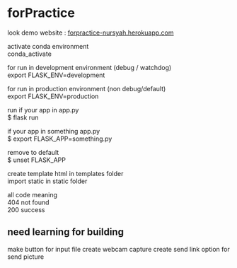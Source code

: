# forPractice

look demo website : <a href="https://forpractice-nursyah.herokuapp.com">forpractice-nursyah.herokuapp.com</a>


activate conda environment<br>
conda_activate<br>


for run in development environment (debug / watchdog)<br>
export FLASK_ENV=development<br>

for run in production environment (non debug/default)<br>
export FLASK_ENV=production<br>


run if your app in app.py <br>
$ flask run<br>

if your app in something app.py<br>
$ export FLASK_APP=something.py<br>

remove to default<br>
$ unset FLASK_APP<br>

create template html in templates folder<br>
import static in static folder<br>

all code meaning<br>
404 not found<br>
200 success<br>



## need learning for building
make button for input file
create webcam capture
create send link option for send picture